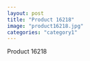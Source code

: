 ```yaml
---
layout: post
title: "Product 16218"
image: "product16218.jpg"
categories: "category1"
---
```

Product 16218
